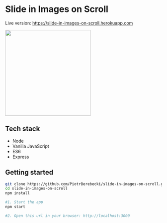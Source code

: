 # Slide in Images on Scroll

Live version: https://slide-in-images-on-scroll.herokuapp.com

<img src="./src/graphics/screencast.gif" width="275px" height="auto">

## Tech stack
* Node
* Vanilla JavaScript
* ES6
* Express

## Getting started

```sh
git clone https://github.com/PiotrBerebecki/slide-in-images-on-scroll.git
cd slide-in-images-on-scroll
npm install

#1. Start the app
npm start

#2. Open this url in your browser: http://localhost:3000
```
